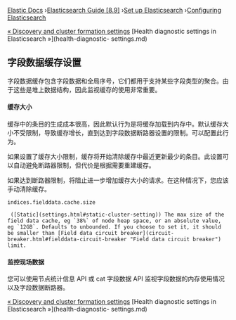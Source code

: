 

[Elastic Docs](/guide/) ›[Elasticsearch Guide [8.9]](index.md) ›[Set up
Elasticsearch](setup.md) ›[Configuring Elasticsearch](settings.md)

[« Discovery and cluster formation settings](modules-discovery-settings.md)
[Health diagnostic settings in Elasticsearch »](health-diagnostic-
settings.md)

## 字段数据缓存设置

字段数据缓存包含字段数据和全局序号，它们都用于支持某些字段类型的聚合。由于这些是堆上数据结构，因此监视缓存的使用非常重要。

#### 缓存大小

缓存中的条目的生成成本很高，因此默认行为是将缓存加载到内存中。默认缓存大小不受限制，导致缓存增长，直到达到字段数据断路器设置的限制。可以配置此行为。

如果设置了缓存大小限制，缓存将开始清除缓存中最近更新最少的条目。此设置可以自动避免断路器限制，但代价是根据需要重建缓存。

如果达到断路器限制，将阻止进一步增加缓存大小的请求。在这种情况下，您应该手动清除缓存。

`indices.fielddata.cache.size`

     ([Static](settings.html#static-cluster-setting)) The max size of the field data cache, eg `38%` of node heap space, or an absolute value, eg `12GB`. Defaults to unbounded. If you choose to set it, it should be smaller than [Field data circuit breaker](circuit-breaker.html#fielddata-circuit-breaker "Field data circuit breaker") limit. 

#### 监控现场数据

您可以使用节点统计信息 API 或 cat 字段数据 API 监视字段数据的内存使用情况以及字段数据断路器。

[« Discovery and cluster formation settings](modules-discovery-settings.md)
[Health diagnostic settings in Elasticsearch »](health-diagnostic-
settings.md)
